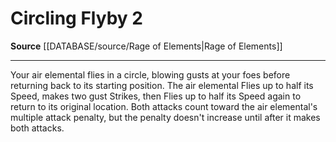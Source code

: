 ﻿---
actions: '[two-actions]'
cost: null
element: null
frequency: null
id: '2130'
name: Circling Flyby
rarity: Common
requirement: null
rus_type_level: null
school: null
source: '[[DATABASE/source/Rage of Elements|Rage of Elements]]'
trait: null
trigger: null
type: Action

---
# Circling Flyby <span class="action-icon">2</span>

**Source** [[DATABASE/source/Rage of Elements|Rage of Elements]]

---
Your air elemental flies in a circle, blowing gusts at your foes before returning back to its starting position. The air elemental Flies up to half its Speed, makes two gust Strikes, then Flies up to half its Speed again to return to its original location. Both attacks count toward the air elemental's multiple attack penalty, but the penalty doesn't increase until after it makes both attacks.